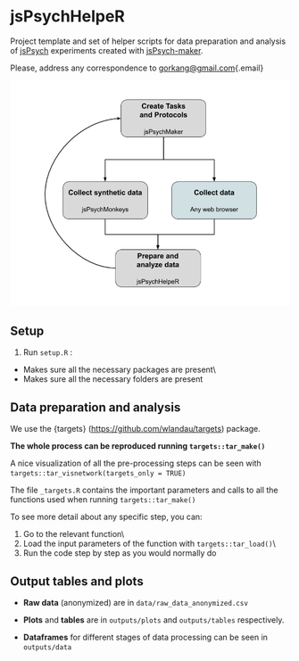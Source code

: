 # jsPsychHelpeR

Project template and set of helper scripts for data preparation and analysis of [jsPsych](https://www.jspsych.org/) experiments created with [jsPsych-maker](https://github.com/gorkang/jsPsych-maker).

Please, address any correspondence to [gorkang\@gmail.com](mailto:gorkang@gmail.com){.email}


![](img/jsPsych-trinity.png)



## Setup

1.  Run `setup.R` :

-   Makes sure all the necessary packages are present\
-   Makes sure all the necessary folders are present

## Data preparation and analysis

We use the {targets} (<https://github.com/wlandau/targets>) package.

**The whole process can be reproduced running `targets::tar_make()`**

A nice visualization of all the pre-processing steps can be seen with `targets::tar_visnetwork(targets_only = TRUE)`

The file `_targets.R` contains the important parameters and calls to all the functions used when running `targets::tar_make()`

To see more detail about any specific step, you can:

1.  Go to the relevant function\
2.  Load the input parameters of the function with `targets::tar_load()`\
3.  Run the code step by step as you would normally do

## Output tables and plots

-   **Raw data** (anonymized) are in `data/raw_data_anonymized.csv`

-   **Plots** and **tables** are in `outputs/plots` and `outputs/tables` respectively.

-   **Dataframes** for different stages of data processing can be seen in `outputs/data`
